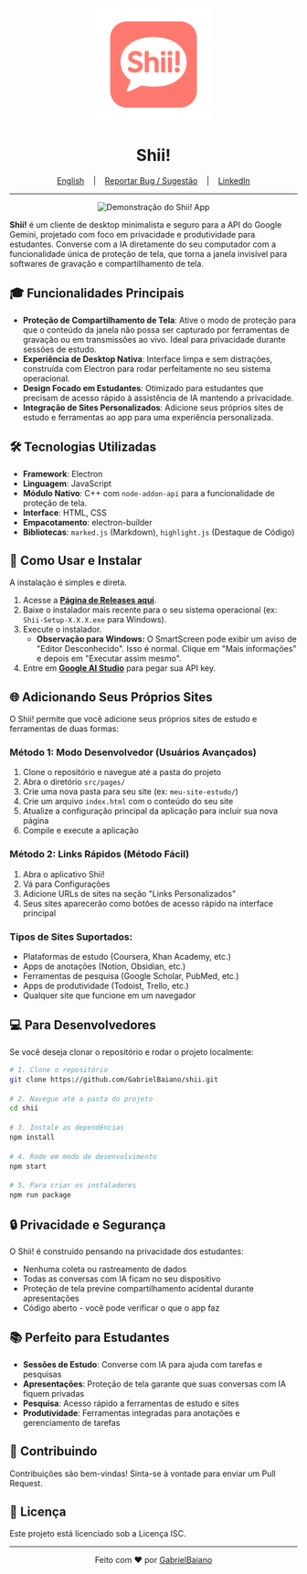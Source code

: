 <p align="center">
  <img src="/build/icon-256.png" alt="Logo do Shii! App" width="200"/>
</p>

<h1 align="center">Shii!</h1>

<p align="center">
  <a href="/README.md" target="_blank">English</a>
  &nbsp;&nbsp;&nbsp;|&nbsp;&nbsp;&nbsp;
  <a href="https://github.com/GabrielBaiano/shii-study-assistant/issues/new?title=Sugestão%20ou%20Bug%20no%20Shii!&body=**Descreva%20sua%20ideia%20ou%20o%20problema%20aqui:**%0A%0A%0A**Passos%20para%20reproduzir%20(se%20for%20um%20bug):**%0A1.%20...%0A2.%20...%0A%0A**Qualquer%20outra%20informação%20relevante?**%0A" target="_blank">Reportar Bug / Sugestão</a>
  &nbsp;&nbsp;&nbsp;|&nbsp;&nbsp;&nbsp;
  <a href="https://www.linkedin.com/in/gabriel-nascimento-gama-5b0b30185/" target="_blank">LinkedIn</a>
</p>

---

<p align="center">
  <img src="https://i.imgur.com/your-showcase-image.gif" alt="Demonstração do Shii! App"/>
</p>

**Shii!** é um cliente de desktop minimalista e seguro para a API do Google Gemini, projetado com foco em privacidade e produtividade para estudantes. Converse com a IA diretamente do seu computador com a funcionalidade única de proteção de tela, que torna a janela invisível para softwares de gravação e compartilhamento de tela.

## 🎓 Funcionalidades Principais

* **Proteção de Compartilhamento de Tela**: Ative o modo de proteção para que o conteúdo da janela não possa ser capturado por ferramentas de gravação ou em transmissões ao vivo. Ideal para privacidade durante sessões de estudo.
* **Experiência de Desktop Nativa**: Interface limpa e sem distrações, construída com Electron para rodar perfeitamente no seu sistema operacional.
* **Design Focado em Estudantes**: Otimizado para estudantes que precisam de acesso rápido à assistência de IA mantendo a privacidade.
* **Integração de Sites Personalizados**: Adicione seus próprios sites de estudo e ferramentas ao app para uma experiência personalizada.

## 🛠️ Tecnologias Utilizadas

* **Framework**: Electron
* **Linguagem**: JavaScript
* **Módulo Nativo**: C++ com `node-addon-api` para a funcionalidade de proteção de tela.
* **Interface**: HTML, CSS
* **Empacotamento**: electron-builder
* **Bibliotecas**: `marked.js` (Markdown), `highlight.js` (Destaque de Código)

## 📖 Como Usar e Instalar

A instalação é simples e direta.

1. Acesse a **[Página de Releases aqui](https://github.com/GabrielBaiano/shii/tags)**.
2. Baixe o instalador mais recente para o seu sistema operacional (ex: `Shii-Setup-X.X.X.exe` para Windows).
3. Execute o instalador.
   * **Observação para Windows:** O SmartScreen pode exibir um aviso de "Editor Desconhecido". Isso é normal. Clique em "Mais informações" e depois em "Executar assim mesmo".
4. Entre em **[Google AI Studio](https://aistudio.google.com/)** para pegar sua API key.

## 🌐 Adicionando Seus Próprios Sites

O Shii! permite que você adicione seus próprios sites de estudo e ferramentas de duas formas:

### Método 1: Modo Desenvolvedor (Usuários Avançados)

1. Clone o repositório e navegue até a pasta do projeto
2. Abra o diretório `src/pages/`
3. Crie uma nova pasta para seu site (ex: `meu-site-estudo/`)
4. Crie um arquivo `index.html` com o conteúdo do seu site
5. Atualize a configuração principal da aplicação para incluir sua nova página
6. Compile e execute a aplicação

### Método 2: Links Rápidos (Método Fácil)

1. Abra o aplicativo Shii!
2. Vá para Configurações
3. Adicione URLs de sites na seção "Links Personalizados"
4. Seus sites aparecerão como botões de acesso rápido na interface principal

### Tipos de Sites Suportados:
- Plataformas de estudo (Coursera, Khan Academy, etc.)
- Apps de anotações (Notion, Obsidian, etc.)
- Ferramentas de pesquisa (Google Scholar, PubMed, etc.)
- Apps de produtividade (Todoist, Trello, etc.)
- Qualquer site que funcione em um navegador

## 💻 Para Desenvolvedores

Se você deseja clonar o repositório e rodar o projeto localmente:

```bash
# 1. Clone o repositório
git clone https://github.com/GabrielBaiano/shii.git

# 2. Navegue até a pasta do projeto
cd shii

# 3. Instale as dependências
npm install

# 4. Rode em modo de desenvolvimento
npm start

# 5. Para criar os instaladores
npm run package
```

## 🔒 Privacidade e Segurança

O Shii! é construído pensando na privacidade dos estudantes:
- Nenhuma coleta ou rastreamento de dados
- Todas as conversas com IA ficam no seu dispositivo
- Proteção de tela previne compartilhamento acidental durante apresentações
- Código aberto - você pode verificar o que o app faz

## 📚 Perfeito para Estudantes

- **Sessões de Estudo**: Converse com IA para ajuda com tarefas e pesquisas
- **Apresentações**: Proteção de tela garante que suas conversas com IA fiquem privadas
- **Pesquisa**: Acesso rápido a ferramentas de estudo e sites
- **Produtividade**: Ferramentas integradas para anotações e gerenciamento de tarefas

## 🤝 Contribuindo

Contribuições são bem-vindas! Sinta-se à vontade para enviar um Pull Request.

## 📄 Licença

Este projeto está licenciado sob a Licença ISC.

---

<p align="center">
  Feito com ❤️ por <a href="https://github.com/GabrielBaiano" target="_blank">GabrielBaiano</a>
</p>
